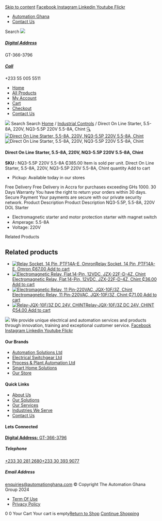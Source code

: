 [Skip to content](https://store.automationghana.com/product/dol-starter-nq3-5-5p-220v-5-5-8a-chint/#content)
[ Facebook ](https://www.facebook.com/automationgh/) [ Instagram ](https://www.instagram.com/automationgh/) [ Linkedin ](https://www.linkedin.com/company/the-automation-ghana-limited/) [ Youtube ](https://www.youtube.com/channel/UCurrRDUSm5oIW39VXjn1u0w) [ Flickr ](https://www.flickr.com/photos/181794037@N07/)
  * [ Automation Ghana ](https://automationghana.com)
  * [ Contact Us ](https://store.automationghana.com/contact/)


Search
[ ![](https://store.automationghana.com/wp-content/uploads/2024/04/Website-TAGG-Logo-BLUE.png) ](https://store.automationghana.com/)
[ ](https://maps.app.goo.gl/m4xeaagWCNbLk4jM6)
#####  [ Digital Address ](https://maps.app.goo.gl/m4xeaagWCNbLk4jM6)
GT-366-3796 
[ ](tel:+233550055511)
#####  [ Call ](tel:+233550055511)
+233 55 005 5511 
  * [Home](https://store.automationghana.com/)
  * [All Products](https://store.automationghana.com/shop/)
  * [My Account](https://store.automationghana.com/my-account/)
  * [Cart](https://store.automationghana.com/cart/)
  * [Checkout](https://store.automationghana.com/checkout/)
  * [Contact Us](https://store.automationghana.com/contact/)


[![](https://store.automationghana.com/wp-content/uploads/2024/04/AutomationGhana_logo_white.png)](https://store.automationghana.com)
Search
Search
[Home](https://store.automationghana.com) / [Industrial Controls](https://store.automationghana.com/product-category/industrial-controls/) / Direct On Line Starter, 5.5-8A, 220V, NQ3-5.5P 220V 5.5-8A, Chint
[🔍](https://store.automationghana.com/product/dol-starter-nq3-5-5p-220v-5-5-8a-chint/)
[![Direct On Line Starter, 5.5-8A, 220V, NQ3-5.5P 220V 5.5-8A, Chint](https://store.automationghana.com/wp-content/uploads/2020/04/NQ3-5.5P-220V-9-13A-Chint.png)](https://store.automationghana.com/wp-content/uploads/2020/04/NQ3-5.5P-220V-9-13A-Chint.png)![Direct On Line Starter, 5.5-8A, 220V, NQ3-5.5P 220V 5.5-8A, Chint](https://store.automationghana.com/wp-content/uploads/2020/04/NQ3-5.5P-220V-9-13A-Chint.png)
####  Direct On Line Starter, 5.5-8A, 220V, NQ3-5.5P 220V 5.5-8A, Chint 
**SKU :** NQ3-5.5P 220V 5.5-8A 
₵385.00
Item is sold per unit.
Direct On Line Starter, 5.5-8A, 220V, NQ3-5.5P 220V 5.5-8A, Chint quantity
Add to cart
  * Pickup: Available today in our stores


Free Delivery 
Free Delivery in Accra for purchases exceeding GHs 1000. 
30 Days Warranty 
You have the right to return your orders within 30 days. 
Secure Payment 
Your payments are secure with our private security network. 
Product Description
Product Description
NQ3-5.5P, 5.5-8A, 220V DOL Starter 
  * Electromagnetic starter and motor protection starter with magnet switch
  * Amperage: 5.5-8A
  * Voltage: 220V


Related Products 
## Related products
  * [![Relay Socket, 14 Pin ,PTF14A-E, Omron](https://store.automationghana.com/wp-content/uploads/2020/04/14-Pin-Relay-Socket-PTF14A-E-Omron.jpg)Relay Socket, 14 Pin ,PTF14A-E, Omron ₵67.00 ](https://store.automationghana.com/product/14-pin-relay-socket-ptf14a-e-omron/)
[Add to cart](https://store.automationghana.com/product/dol-starter-nq3-5-5p-220v-5-5-8a-chint/?add-to-cart=1594)
  * [![Electromagnetic Relay, Flat,14-Pin, 12VDC, JZX-22F-D-4Z, Chint](https://store.automationghana.com/wp-content/uploads/2020/04/14-Pin-Relay-JZX-22F-D-4Z-24VDC-Chint-300x300.jpg)Electromagnetic Relay, Flat,14-Pin, 12VDC, JZX-22F-D-4Z, Chint ₵36.00 ](https://store.automationghana.com/product/14-pin-relay-jzx-22f-d-4z-12vdc-chint/)
[Add to cart](https://store.automationghana.com/product/dol-starter-nq3-5-5p-220v-5-5-8a-chint/?add-to-cart=1595)
  * [![Electromagnetic Relay, 11 Pin-220VAC, JQX-10F/3Z, Chint](https://store.automationghana.com/wp-content/uploads/2020/04/11-Pin-Relay-JQX-10F_3Z-220VAC-Chint-2-300x300.jpg)Electromagnetic Relay, 11 Pin-220VAC, JQX-10F/3Z, Chint ₵71.00 ](https://store.automationghana.com/product/11-pin-relay-jqx-10f-3z-220vac-chint/)
[Add to cart](https://store.automationghana.com/product/dol-starter-nq3-5-5p-220v-5-5-8a-chint/?add-to-cart=1592)
  * [![Relay-JQX-10F/3Z DC 24V, CHINT](https://store.automationghana.com/wp-content/uploads/2020/04/11-Pin-Relay-JQX-10F_3Z-220VAC-Chint-2-300x300.jpg)Relay-JQX-10F/3Z DC 24V, CHINT ₵54.00 ](https://store.automationghana.com/product/relay-jqx-10f-3z-dc-24v-chint/)
[Add to cart](https://store.automationghana.com/product/dol-starter-nq3-5-5p-220v-5-5-8a-chint/?add-to-cart=1593)


![](https://store.automationghana.com/wp-content/uploads/2024/04/AutomationGhana_logo_white.png)
We provide unique electrical and automation services and products through innovation, training and exceptional customer service.
[ Facebook ](https://www.facebook.com/automationgh/) [ Instagram ](https://www.instagram.com/automationgh/) [ Linkedin ](https://www.linkedin.com/company/the-automation-ghana-limited/) [ Youtube ](https://www.youtube.com/channel/UCurrRDUSm5oIW39VXjn1u0w) [ Flickr ](https://www.flickr.com/photos/181794037@N07/)
#### Our Brands
  * [ Automation Solutions Ltd ](https://store.automationghana.com/product/dol-starter-nq3-5-5p-220v-5-5-8a-chint/)
  * [ Electrical Switchgear Ltd ](https://store.automationghana.com/product/dol-starter-nq3-5-5p-220v-5-5-8a-chint/)
  * [ Process & Plant Automation Ltd ](https://store.automationghana.com/product/dol-starter-nq3-5-5p-220v-5-5-8a-chint/)
  * [ Smart Home Solutions ](https://store.automationghana.com/product/dol-starter-nq3-5-5p-220v-5-5-8a-chint/)
  * [ Our Store ](https://store.automationghana.com/product/dol-starter-nq3-5-5p-220v-5-5-8a-chint/)


#### Quick Links
  * [ About Us ](https://store.automationghana.com/product/dol-starter-nq3-5-5p-220v-5-5-8a-chint/)
  * [ Our Solutions ](https://store.automationghana.com/product/dol-starter-nq3-5-5p-220v-5-5-8a-chint/)
  * [ Our Services ](https://store.automationghana.com/product/dol-starter-nq3-5-5p-220v-5-5-8a-chint/)
  * [ Industries We Serve ](https://store.automationghana.com/product/dol-starter-nq3-5-5p-220v-5-5-8a-chint/)
  * [ Contact Us ](https://store.automationghana.com/product/dol-starter-nq3-5-5p-220v-5-5-8a-chint/)


#### Lets Connected
[**Digital Address:** GT-366-3796](https://maps.app.goo.gl/m4xeaagWCNbLk4jM6)
#####  Telephone 
[ +233 30 281 2680](tel:+233302812680)[+233 30 393 9077](https://store.automationghana.com/product/dol-starter-nq3-5-5p-220v-5-5-8a-chint/+233303939077)
#####  Email Address 
enquiries@automationghana.com 
© Copyright The Automation Ghana Group 2024
  * [ Term Of Use ](https://store.automationghana.com/product/dol-starter-nq3-5-5p-220v-5-5-8a-chint/)
  * [ Privacy Policy ](https://store.automationghana.com/product/dol-starter-nq3-5-5p-220v-5-5-8a-chint/)


0
0
Your Cart
Your cart is empty[Return to Shop](https://store.automationghana.com/shop/)
[Continue Shopping](https://store.automationghana.com/product/dol-starter-nq3-5-5p-220v-5-5-8a-chint/)
